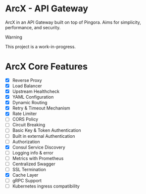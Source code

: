 # ArcX - API Gateway

ArcX in an API Gateway built on top of Pingora. Aims for simplicity, performance, and security.

> [!WARNING]
> This project is a work-in-progress.

# ArcX Core Features

- [x] Reverse Proxy
- [x] Load Balancer
- [x] Upstream Healthcheck
- [x] YAML Configuration
- [x] Dynamic Routing
- [x] Retry & Timeout Mechanism
- [x] Rate Limiter
- [ ] CORS Policy
- [ ] Circuit Breaking
- [ ] Basic Key & Token Authentication
- [ ] Built in external Authentication
- [ ] Authorization
- [x] Consul Service Discovery
- [ ] Logging info & error
- [ ] Metrics with Prometheus
- [ ] Centralized Swagger
- [ ] SSL Termination
- [x] Cache Layer
- [ ] gRPC Support
- [ ] Kubernetes ingress compatibility